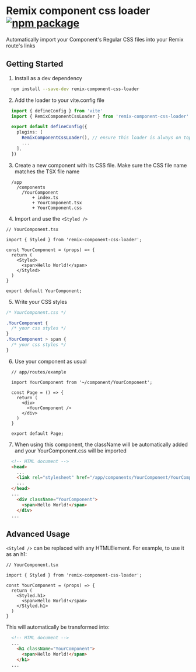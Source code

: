 # Remix component css loader  [![npm package][npm-badge]][npm]
[npm-badge]: https://img.shields.io/npm/v/remix-component-css-loader.svg?style=flat-square
[npm]: https://www.npmjs.com/package/remix-component-css-loader

Automatically import your Component's Regular CSS files into your Remix route's links

## Getting Started

1. Install as a dev dependency
```sh
  npm install --save-dev remix-component-css-loader
```

2. Add the loader to your vite.config file
```ts
  import { defineConfig } from 'vite'
  import { RemixComponentCssLoader } from 'remix-component-css-loader'

  export default defineConfig({
    plugins: [
      RemixComponentCssLoader(), // ensure this loader is always on top
      ...
    ],
  })
```

3. Create a new component with its CSS file. Make sure the CSS file name matches the TSX file name
```
  /app
    /components
      /YourComponent
          + index.ts
          + YourComponent.tsx
          + YourComponent.css
```
4. Import and use the ``<Styled />``
```tsx
// YourComponent.tsx

import { Styled } from 'remix-component-css-loader';

const YourComponent = (props) => {
  return (
    <Styled>
      <span>Hello World!</span>
    </Styled>
  )
}

export default YourComponent;
```

5. Write your CSS styles
```css
/* YourComponent.css */

.YourComponent {
  /* your css styles */ 
}
.YourComponent > span {
  /* your css styles */ 
}
```

6. Use your component as usual
```tsx
  // app/routes/example
  
  import YourComponent from '~/component/YourComponent';

  const Page = () => {
    return (
      <div>
        <YourComponent />
      </div>
    )
  }

  export default Page;
```

7. When using this component, the className will be automatically added and your YourComponent.css will be imported
```html
  <!-- HTML document -->
  <head>
    ...
    <link rel="stylesheet" href="/app/components/YourComponent/YourComponent.css">
    ...
  </head>
  ...
    <div className="YourComponent">
      <span>Hello World!</span>
    </div>
  ...
```

## Advanced Usage
``<Styled />`` can be replaced with any HTMLElement. For example, to use it as an h1:
```tsx
// YourComponent.tsx

import { Styled } from 'remix-component-css-loader';

const YourComponent = (props) => {
  return (
    <Styled.h1>
      <span>Hello World!</span>
    </Styled.h1>
  )
}
```
This will automatically be transformed into:
```html
  <!-- HTML document -->
  ...
    <h1 className="YourComponent">
      <span>Hello World!</span>
    </h1>
  ...
```